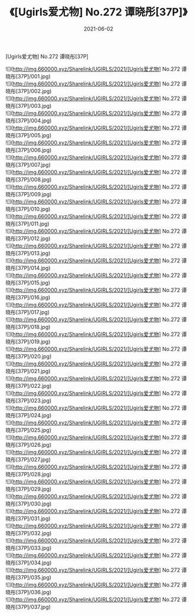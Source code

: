 ﻿---
layout: post
title:  《[Ugirls爱尤物] No.272 谭晓彤[37P]》
date:   2021-06-02
img: http://img.660000.xyz/Sharelink/UGIRLS/2021/[Ugirls爱尤物] No.272 谭晓彤[37P]/000.jpg
categories: [美女, 清纯, 唯美]
---

[Ugirls爱尤物] No.272 谭晓彤[37P]

  ![](http://img.660000.xyz/Sharelink/UGIRLS/2021/[Ugirls爱尤物] No.272 谭晓彤[37P]/001.jpg) <br> ![](http://img.660000.xyz/Sharelink/UGIRLS/2021/[Ugirls爱尤物] No.272 谭晓彤[37P]/002.jpg) <br> ![](http://img.660000.xyz/Sharelink/UGIRLS/2021/[Ugirls爱尤物] No.272 谭晓彤[37P]/003.jpg) <br> ![](http://img.660000.xyz/Sharelink/UGIRLS/2021/[Ugirls爱尤物] No.272 谭晓彤[37P]/004.jpg) <br> ![](http://img.660000.xyz/Sharelink/UGIRLS/2021/[Ugirls爱尤物] No.272 谭晓彤[37P]/005.jpg) <br> ![](http://img.660000.xyz/Sharelink/UGIRLS/2021/[Ugirls爱尤物] No.272 谭晓彤[37P]/006.jpg) <br> ![](http://img.660000.xyz/Sharelink/UGIRLS/2021/[Ugirls爱尤物] No.272 谭晓彤[37P]/007.jpg) <br> ![](http://img.660000.xyz/Sharelink/UGIRLS/2021/[Ugirls爱尤物] No.272 谭晓彤[37P]/008.jpg) <br> ![](http://img.660000.xyz/Sharelink/UGIRLS/2021/[Ugirls爱尤物] No.272 谭晓彤[37P]/009.jpg) <br> ![](http://img.660000.xyz/Sharelink/UGIRLS/2021/[Ugirls爱尤物] No.272 谭晓彤[37P]/010.jpg) <br> ![](http://img.660000.xyz/Sharelink/UGIRLS/2021/[Ugirls爱尤物] No.272 谭晓彤[37P]/011.jpg) <br> ![](http://img.660000.xyz/Sharelink/UGIRLS/2021/[Ugirls爱尤物] No.272 谭晓彤[37P]/012.jpg) <br> ![](http://img.660000.xyz/Sharelink/UGIRLS/2021/[Ugirls爱尤物] No.272 谭晓彤[37P]/013.jpg) <br> ![](http://img.660000.xyz/Sharelink/UGIRLS/2021/[Ugirls爱尤物] No.272 谭晓彤[37P]/014.jpg) <br> ![](http://img.660000.xyz/Sharelink/UGIRLS/2021/[Ugirls爱尤物] No.272 谭晓彤[37P]/015.jpg) <br> ![](http://img.660000.xyz/Sharelink/UGIRLS/2021/[Ugirls爱尤物] No.272 谭晓彤[37P]/016.jpg) <br> ![](http://img.660000.xyz/Sharelink/UGIRLS/2021/[Ugirls爱尤物] No.272 谭晓彤[37P]/017.jpg) <br> ![](http://img.660000.xyz/Sharelink/UGIRLS/2021/[Ugirls爱尤物] No.272 谭晓彤[37P]/018.jpg) <br> ![](http://img.660000.xyz/Sharelink/UGIRLS/2021/[Ugirls爱尤物] No.272 谭晓彤[37P]/019.jpg) <br> ![](http://img.660000.xyz/Sharelink/UGIRLS/2021/[Ugirls爱尤物] No.272 谭晓彤[37P]/020.jpg) <br> ![](http://img.660000.xyz/Sharelink/UGIRLS/2021/[Ugirls爱尤物] No.272 谭晓彤[37P]/021.jpg) <br> ![](http://img.660000.xyz/Sharelink/UGIRLS/2021/[Ugirls爱尤物] No.272 谭晓彤[37P]/022.jpg) <br> ![](http://img.660000.xyz/Sharelink/UGIRLS/2021/[Ugirls爱尤物] No.272 谭晓彤[37P]/023.jpg) <br> ![](http://img.660000.xyz/Sharelink/UGIRLS/2021/[Ugirls爱尤物] No.272 谭晓彤[37P]/024.jpg) <br> ![](http://img.660000.xyz/Sharelink/UGIRLS/2021/[Ugirls爱尤物] No.272 谭晓彤[37P]/025.jpg) <br> ![](http://img.660000.xyz/Sharelink/UGIRLS/2021/[Ugirls爱尤物] No.272 谭晓彤[37P]/026.jpg) <br> ![](http://img.660000.xyz/Sharelink/UGIRLS/2021/[Ugirls爱尤物] No.272 谭晓彤[37P]/027.jpg) <br> ![](http://img.660000.xyz/Sharelink/UGIRLS/2021/[Ugirls爱尤物] No.272 谭晓彤[37P]/028.jpg) <br> ![](http://img.660000.xyz/Sharelink/UGIRLS/2021/[Ugirls爱尤物] No.272 谭晓彤[37P]/029.jpg) <br> ![](http://img.660000.xyz/Sharelink/UGIRLS/2021/[Ugirls爱尤物] No.272 谭晓彤[37P]/030.jpg) <br> ![](http://img.660000.xyz/Sharelink/UGIRLS/2021/[Ugirls爱尤物] No.272 谭晓彤[37P]/031.jpg) <br> ![](http://img.660000.xyz/Sharelink/UGIRLS/2021/[Ugirls爱尤物] No.272 谭晓彤[37P]/032.jpg) <br> ![](http://img.660000.xyz/Sharelink/UGIRLS/2021/[Ugirls爱尤物] No.272 谭晓彤[37P]/033.jpg) <br> ![](http://img.660000.xyz/Sharelink/UGIRLS/2021/[Ugirls爱尤物] No.272 谭晓彤[37P]/034.jpg) <br> ![](http://img.660000.xyz/Sharelink/UGIRLS/2021/[Ugirls爱尤物] No.272 谭晓彤[37P]/035.jpg) <br> ![](http://img.660000.xyz/Sharelink/UGIRLS/2021/[Ugirls爱尤物] No.272 谭晓彤[37P]/036.jpg) <br> ![](http://img.660000.xyz/Sharelink/UGIRLS/2021/[Ugirls爱尤物] No.272 谭晓彤[37P]/037.jpg) <br>